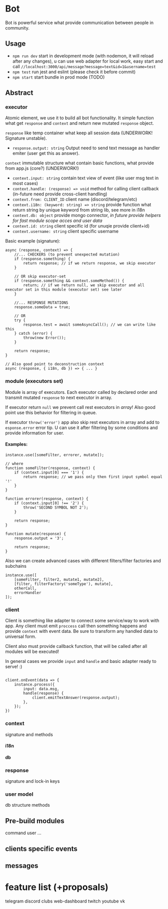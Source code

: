 # Bot
Bot is powerful service what provide communication between people in community.

## Usage

* `npm run dev` start in development mode (with nodemon, it will reload after any changes), u can use web adapter for local work, easy start and call `//localhost:3000/api/message?message=text&id=1&username=test`
* `npm test` run jest and eslint (please check it before commit)
* `npm start` start bundle in prod mode (TODO)

## Abstract

### executor
Atomic element, we use it to build all bot functionality. It simple function what get `response` and `context` and return new mutated `response` object.

`response` like temp container what keep all session data (UNDERWORK! Signature unstable).
* `response.output: string` Output need to send text message as handler emiter (user get this as answer).

`context` immutable structure what contain basic functions, what provide from app.js (core?) (UNDERWORK!)
* `context.input: string` contain text view of event (like user msg text in most cases)
* `context.handle: (response) => void` method for calling client callback (in-future need provide cross-client handling)
* `context.from: CLIENT_ID` client name (discord/telegram/etc)
* `context.i18n: (keyword: string) => string` provide function what return string by unique keyword from string lib, see more in i18n
* `context.db: object` provide mongo connector, _in future provide helpers for fast module scope acces and user data_
* `context.id: string` client specific id (for unuqie provide client+id)
* `context.username: string` client specific username

Basic example (signature):
```
async (response, context) => {
    //... CHECKERS (to prevent unexpected mutation)
    if (response.something) {
        return response; // if we return response, we skip executor
    }

    // OR skip executor-set
    if (response.something && context.someMethod()) {
        return; // if we return null, we skip executor and all executor set in this module (executor set) see later
    }

    //... RESPONSE MUTATIONS
    response.someData = true;

    // OR
    try {
        response.test = await someAsyncCall(); // we can write like this
    } catch (error) {
        throw(new Error());
    }

    return response;
}

// Also good point to deconstruction context
async (response, { i18n, db }) => { ... }
```

### module (executors set)
Module is array of executors. Each executor called by declared order and transmit mutated `response` to next executor in array.

If executor return `null` we prevent call rest executors in *array*! Also good point use this behavior for filtering in queue.

If executor `throw('error')` app also skip rest executors in array and add to `esponse.error` error tip. U can use it after filtering by some conditions and provide information for user.

#### Examples:

```
instance.use([someFilter, errorer, mutate]);

// where
function someFilter(response, context) {
    if (context.input[0] === '1') {
        return response; // we pass only then first input symbol equal '!'
    }
}

function errorer(response, context) {
    if (context.input[0] !== '2') {
        throw('SECOND SYMBOL NOT 2');
    }

    return response;
}

function mutate(response) {
    response.output = '3';

    return response;
}

```

Also we can create advanced cases with different filters/filter factories and subchains
```
instance.use([
    [someFilter, filter2, mutate1, mutate2],
    [filter, filterFactory('someType'), mutate],
    otherCall,
    errorHandler
]);

```

### client
Client is something like adapter to connect some service/way to work with app. Any client must emit `proccess` call then something happens and provide `context` with event data. Be sure to transform any handled data to universal form.

Client also must provide callback function, that will be called after all modules will be executed!

In general cases we provide `input` and `handle` and basic adapter ready to serve! :)
```

client.onEvent(data => {
    instance.process({
        input: data.msg,
        handle(response) {
            client.emitTextAnswer(response.output);
        },
    });
})
```

### context
signature and methods

#### i18n
#### db

### response
signature and lock-in keys

### user model
db structure
methods

## Pre-build modules
command
user
...

## clients specific events

## messages

# feature list (+proposals)
telegram
discord
clubs
web-dashboard
twitch
youtube
vk
